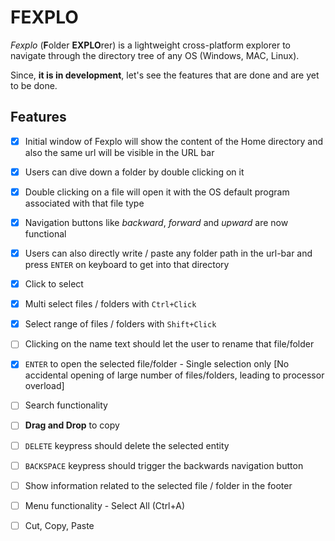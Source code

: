 # FEXPLO
*Fexplo* (**F**older **EXPLO**rer) is a lightweight cross-platform explorer to navigate through the directory tree of any OS (Windows, MAC, Linux).

Since, **it is in development**, let's see the features that are done and are yet to be done.


## Features

- [x] Initial window of Fexplo will show the content of the Home directory and also the same url will be visible in the URL bar

- [x] Users can dive down a folder by double clicking on it

- [x] Double clicking on a file will open it with the OS default program associated with that file type

- [x] Navigation buttons like *backward*, *forward* and *upward* are now functional

- [x] Users can also directly write / paste any folder path in the url-bar and press `ENTER` on keyboard to get into that directory

- [x] Click to select

- [x] Multi select files / folders with `Ctrl+Click`

- [x] Select range of files / folders with `Shift+Click`

- [ ] Clicking on the name text should let the user to rename that file/folder

- [x] `ENTER` to open the selected file/folder - Single selection only [No accidental opening of large number of files/folders, leading to processor overload]

- [ ] Search functionality

- [ ] **Drag and Drop** to copy

- [ ] `DELETE` keypress should delete the selected entity

- [ ] `BACKSPACE` keypress should trigger the backwards navigation button

- [ ] Show information related to the selected file / folder in the footer

- [ ] Menu functionality - Select All (Ctrl+A)

- [ ] Cut, Copy, Paste

